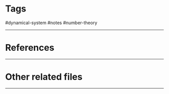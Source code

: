 # Tags

#dynamical-system #notes #number-theory 

---

# References


---


# Other related files


---

